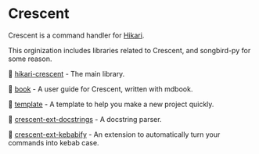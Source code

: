 # Crescent

Crescent is a command handler for [Hikari](https://github.com/hikari-py/hikari/).

This orginization includes libraries related to Crescent, and songbird-py for some reason.

🌙 [hikari-crescent](https://github.com/hikari-crescent/hikari-crescent/) - The main library.

🌙 [book](https://hikari-crescent.github.io/book/) - A user guide for Crescent, written with mdbook.

🌙 [template](https://github.com/hikari-crescent/template/) - A template to help you make a new project quickly.

🌙 [crescent-ext-docstrings](https://github.com/hikari-crescent/crescent-ext-docstrings/) - A docstring parser.

🌙 [crescent-ext-kebabify](https://github.com/hikari-crescent/crescent-ext-kebabify/) - An extension to automatically turn your commands into kebab case.
